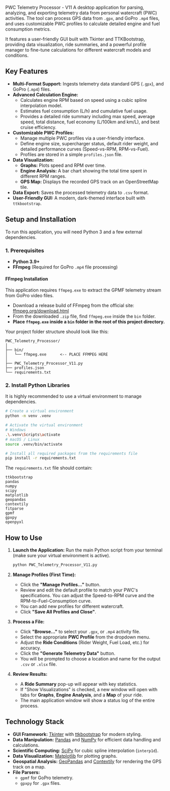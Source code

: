 PWC Telemetry Processor - V11
A desktop application for parsing, analyzing, and exporting telemetry data from personal watercraft (PWC) activities. The tool can process GPS data from `.gpx`, and GoPro `.mp4` files, and uses customizable PWC profiles to calculate detailed engine and fuel consumption metrics.

It features a user-friendly GUI built with Tkinter and TTKBootstrap, providing data visualization, ride summaries, and a powerful profile manager to fine-tune calculations for different watercraft models and conditions.

## Key Features

-   **Multi-Format Support:** Ingests telemetry data standard GPS (`.gpx`), and GoPro (`.mp4`) files.
-   **Advanced Calculation Engine:**
    -   Calculates engine RPM based on speed using a cubic spline interpolation model.
    -   Estimates fuel consumption (L/h) and cumulative fuel usage.
    -   Provides a detailed ride summary including max speed, average speed, total distance, fuel economy (L/100km and km/L), and best cruise efficiency.
-   **Customizable PWC Profiles:**
    -   Manage multiple PWC profiles via a user-friendly interface.
    -   Define engine size, supercharger status, default rider weight, and detailed performance curves (Speed-vs-RPM, RPM-vs-Fuel).
    -   Profiles are stored in a simple `profiles.json` file.
-   **Data Visualization:**
    -   **Graphs:** Plots speed and RPM over time.
    -   **Engine Analysis:** A bar chart showing the total time spent in different RPM ranges.
    -   **GPS Map:** Displays the recorded GPS track on an OpenStreetMap tile.
-   **Data Export:** Saves the processed telemetry data to `.csv` format.
-   **User-Friendly GUI:** A modern, dark-themed interface built with `ttkbootstrap`.

## Setup and Installation

To run this application, you will need Python 3 and a few external dependencies.

### 1. Prerequisites

-   **Python 3.9+**
-   **FFmpeg** (Required for GoPro `.mp4` file processing)

#### FFmpeg Installation
This application requires `ffmpeg.exe` to extract the GPMF telemetry stream from GoPro video files.

-   Download a release build of FFmpeg from the official site: [ffmpeg.org/download.html](https://ffmpeg.org/download.html)
-   From the downloaded `.zip` file, find `ffmpeg.exe` inside the `bin` folder.
-   **Place `ffmpeg.exe` inside a `bin` folder in the root of this project directory.**

Your project folder structure should look like this:
```
PWC_Telemetry_Processor/
│
├── bin/
│   └── ffmpeg.exe      <-- PLACE FFMPEG HERE
│
├── PWC_Telemetry_Processor_V11.py
├── profiles.json
└── requirements.txt
```

### 2. Install Python Libraries

It is highly recommended to use a virtual environment to manage dependencies.

```bash
# Create a virtual environment
python -m venv .venv

# Activate the virtual environment
# Windows
.\.venv\Scripts\activate
# macOS / Linux
source .venv/bin/activate

# Install all required packages from the requirements file
pip install -r requirements.txt
```

The `requirements.txt` file should contain:
```
ttkbootstrap
pandas
numpy
scipy
matplotlib
geopandas
contextily
fitparse
gpmf
gpxpy
openpyxl
```

## How to Use

1.  **Launch the Application:**
    Run the main Python script from your terminal (make sure your virtual environment is active).
    ```bash
    python PWC_Telemetry_Processor_V11.py
    ```

2.  **Manage Profiles (First Time):**
    -   Click the **"Manage Profiles..."** button.
    -   Review and edit the default profile to match your PWC's specifications. You can adjust the Speed-to-RPM curve and the RPM-to-Fuel-Consumption curve.
    -   You can add new profiles for different watercraft.
    -   Click **"Save All Profiles and Close"**.

3.  **Process a File:**
    -   Click **"Browse..."** to select your `.gpx`, or `.mp4` activity file.
    -   Select the appropriate **PWC Profile** from the dropdown menu.
    -   Adjust the **Ride Conditions** (Rider Weight, Fuel Load, etc.) for accuracy.
    -   Click the **"Generate Telemetry Data"** button.
    -   You will be prompted to choose a location and name for the output `.csv` or `.xlsx` file.

4.  **Review Results:**
    -   A **Ride Summary** pop-up will appear with key statistics.
    -   If "Show Visualizations" is checked, a new window will open with tabs for **Graphs**, **Engine Analysis**, and a **Map** of your ride.
    -   The main application window will show a status log of the entire process.

## Technology Stack

-   **GUI Framework:** [Tkinter](https://docs.python.org/3/library/tkinter.html) with [ttkbootstrap](https://ttkbootstrap.readthedocs.io/en/latest/) for modern styling.
-   **Data Manipulation:** [Pandas](https://pandas.pydata.org/) and [NumPy](https://numpy.org/) for efficient data handling and calculations.
-   **Scientific Computing:** [SciPy](https://scipy.org/) for cubic spline interpolation (`interp1d`).
-   **Data Visualization:** [Matplotlib](https://matplotlib.org/) for plotting graphs.
-   **Geospatial Analysis:** [GeoPandas](https://geopandas.org/) and [Contextily](https://contextily.readthedocs.io/en/latest/) for rendering the GPS track on a map.
-   **File Parsers:**
    -   `gpmf` for GoPro telemetry.
    -   `gpxpy` for `.gpx` files.
